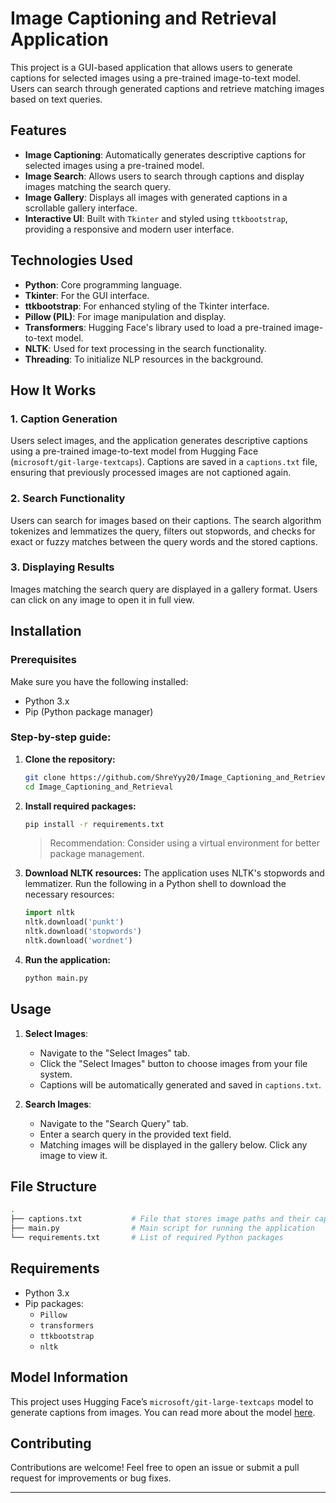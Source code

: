 # Image Captioning and Retrieval Application

This project is a GUI-based application that allows users to generate captions for selected images using a pre-trained image-to-text model. Users can search through generated captions and retrieve matching images based on text queries.

## Features
- **Image Captioning**: Automatically generates descriptive captions for selected images using a pre-trained model.
- **Image Search**: Allows users to search through captions and display images matching the search query.
- **Image Gallery**: Displays all images with generated captions in a scrollable gallery interface.
- **Interactive UI**: Built with `Tkinter` and styled using `ttkbootstrap`, providing a responsive and modern user interface.

## Technologies Used
- **Python**: Core programming language.
- **Tkinter**: For the GUI interface.
- **ttkbootstrap**: For enhanced styling of the Tkinter interface.
- **Pillow (PIL)**: For image manipulation and display.
- **Transformers**: Hugging Face's library used to load a pre-trained image-to-text model.
- **NLTK**: Used for text processing in the search functionality.
- **Threading**: To initialize NLP resources in the background.

## How It Works
### 1. Caption Generation
Users select images, and the application generates descriptive captions using a pre-trained image-to-text model from Hugging Face (`microsoft/git-large-textcaps`). Captions are saved in a `captions.txt` file, ensuring that previously processed images are not captioned again.

### 2. Search Functionality
Users can search for images based on their captions. The search algorithm tokenizes and lemmatizes the query, filters out stopwords, and checks for exact or fuzzy matches between the query words and the stored captions.

### 3. Displaying Results
Images matching the search query are displayed in a gallery format. Users can click on any image to open it in full view.

## Installation

### Prerequisites
Make sure you have the following installed:
- Python 3.x
- Pip (Python package manager)

### Step-by-step guide:
1. **Clone the repository:**
    ```bash
    git clone https://github.com/ShreYyy20/Image_Captioning_and_Retrieval.git
    cd Image_Captioning_and_Retrieval
    ```

2. **Install required packages:**
    ```bash
    pip install -r requirements.txt
    ```
    > Recommendation: Consider using a virtual environment for better package management.

3. **Download NLTK resources:**
    The application uses NLTK's stopwords and lemmatizer. Run the following in a Python shell to download the necessary resources:
    ```python
    import nltk
    nltk.download('punkt')
    nltk.download('stopwords')
    nltk.download('wordnet')
    ```

4. **Run the application:**
    ```bash
    python main.py
    ```

## Usage
1. **Select Images**: 
   - Navigate to the "Select Images" tab.
   - Click the "Select Images" button to choose images from your file system.
   - Captions will be automatically generated and saved in `captions.txt`.
   
2. **Search Images**:
   - Navigate to the "Search Query" tab.
   - Enter a search query in the provided text field.
   - Matching images will be displayed in the gallery below. Click any image to view it.

## File Structure
```bash
.
├── captions.txt           # File that stores image paths and their captions
├── main.py                # Main script for running the application
└── requirements.txt       # List of required Python packages
```

## Requirements
- Python 3.x
- Pip packages:
  - `Pillow`
  - `transformers`
  - `ttkbootstrap`
  - `nltk`

## Model Information
This project uses Hugging Face’s `microsoft/git-large-textcaps` model to generate captions from images. You can read more about the model [here](https://huggingface.co/microsoft/git-large-textcaps).


## Contributing
Contributions are welcome! Feel free to open an issue or submit a pull request for improvements or bug fixes.

---
